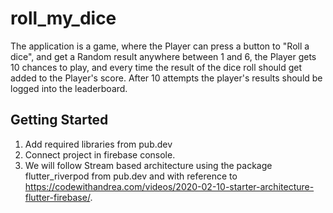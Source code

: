 # roll_my_dice

The application is a game, where the Player can press a button to "Roll a dice", and get a Random result anywhere between 1 and 6, the Player gets 10 chances to play, and every time the result of the dice roll should get added to the Player's score. After 10 attempts the player's results should be logged into the leaderboard.

## Getting Started

1. Add required libraries from pub.dev
2. Connect project in firebase console.
3. We will follow Stream based architecture using the package flutter_riverpod from pub.dev and with reference to https://codewithandrea.com/videos/2020-02-10-starter-architecture-flutter-firebase/.